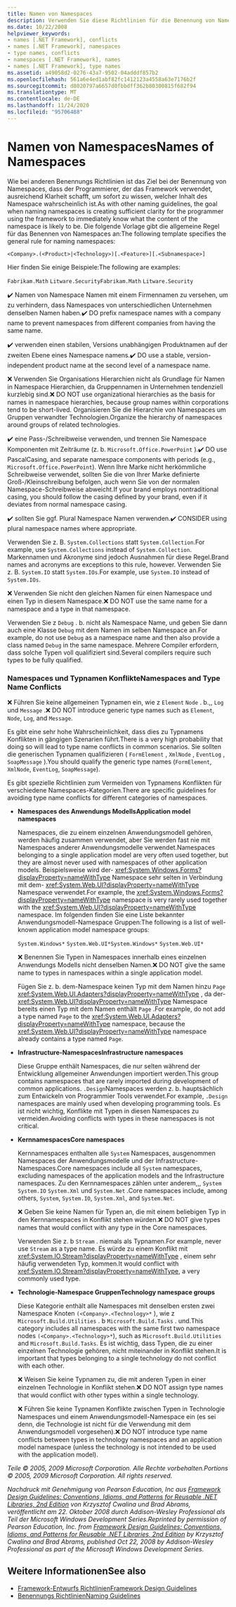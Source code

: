 ```yaml
---
title: Namen von Namespaces
description: Verwenden Sie diese Richtlinien für die Benennung von Namespaces als Teil der Richtlinien zum Entwerfen von Bibliotheken, die .NET-Bibliotheken erweitern und mit ihnen interagieren.
ms.date: 10/22/2008
helpviewer_keywords:
- names [.NET Framework], conflicts
- names [.NET Framework], namespaces
- type names, conflicts
- namespaces [.NET Framework], names
- names [.NET Framework], type names
ms.assetid: a49058d2-0276-43a7-9502-04adddf857b2
ms.openlocfilehash: 561a6e4ed1abf82fc1412123a4558a63e7176b2f
ms.sourcegitcommit: d8020797a6657d0fbbdff362b80300815f682f94
ms.translationtype: MT
ms.contentlocale: de-DE
ms.lasthandoff: 11/24/2020
ms.locfileid: "95706488"
---
```

# <a name="names-of-namespaces"></a><span data-ttu-id="29e82-103">Namen von Namespaces</span><span class="sxs-lookup"><span data-stu-id="29e82-103">Names of Namespaces</span></span>

<span data-ttu-id="29e82-104">Wie bei anderen Benennungs Richtlinien ist das Ziel bei der Benennung von Namespaces, dass der Programmierer, der das Framework verwendet, ausreichend Klarheit schafft, um sofort zu wissen, welcher Inhalt des Namespace wahrscheinlich ist.</span><span class="sxs-lookup"><span data-stu-id="29e82-104">As with other naming guidelines, the goal when naming namespaces is creating sufficient clarity for the programmer using the framework to immediately know what the content of the namespace is likely to be.</span></span> <span data-ttu-id="29e82-105">Die folgende Vorlage gibt die allgemeine Regel für das Benennen von Namespaces an:</span><span class="sxs-lookup"><span data-stu-id="29e82-105">The following template specifies the general rule for naming namespaces:</span></span>

 `<Company>.(<Product>|<Technology>)[.<Feature>][.<Subnamespace>]`

 <span data-ttu-id="29e82-106">Hier finden Sie einige Beispiele:</span><span class="sxs-lookup"><span data-stu-id="29e82-106">The following are examples:</span></span>

 <span data-ttu-id="29e82-107">`Fabrikam.Math` `Litware.Security`</span><span class="sxs-lookup"><span data-stu-id="29e82-107">`Fabrikam.Math` `Litware.Security`</span></span>

 <span data-ttu-id="29e82-108">✔️ Namen von Namespace Namen mit einem Firmennamen zu versehen, um zu verhindern, dass Namespaces von unterschiedlichen Unternehmen denselben Namen haben.</span><span class="sxs-lookup"><span data-stu-id="29e82-108">✔️ DO prefix namespace names with a company name to prevent namespaces from different companies from having the same name.</span></span>

 <span data-ttu-id="29e82-109">✔️ verwenden einen stabilen, Versions unabhängigen Produktnamen auf der zweiten Ebene eines Namespace namens.</span><span class="sxs-lookup"><span data-stu-id="29e82-109">✔️ DO use a stable, version-independent product name at the second level of a namespace name.</span></span>

 <span data-ttu-id="29e82-110">❌ Verwenden Sie Organisations Hierarchien nicht als Grundlage für Namen in Namespace Hierarchien, da Gruppennamen in Unternehmen tendenziell kurzlebig sind.</span><span class="sxs-lookup"><span data-stu-id="29e82-110">❌ DO NOT use organizational hierarchies as the basis for names in namespace hierarchies, because group names within corporations tend to be short-lived.</span></span> <span data-ttu-id="29e82-111">Organisieren Sie die Hierarchie von Namespaces um Gruppen verwandter Technologien.</span><span class="sxs-lookup"><span data-stu-id="29e82-111">Organize the hierarchy of namespaces around groups of related technologies.</span></span>

 <span data-ttu-id="29e82-112">✔️ eine Pass-/Schreibweise verwenden, und trennen Sie Namespace Komponenten mit Zeiträume (z. b. `Microsoft.Office.PowerPoint` ).</span><span class="sxs-lookup"><span data-stu-id="29e82-112">✔️ DO use PascalCasing, and separate namespace components with periods (e.g., `Microsoft.Office.PowerPoint`).</span></span> <span data-ttu-id="29e82-113">Wenn Ihre Marke nicht herkömmliche Schreibweise verwendet, sollten Sie die von Ihrer Marke definierte Groß-/Kleinschreibung befolgen, auch wenn Sie von der normalen Namespace-Schreibweise abweicht.</span><span class="sxs-lookup"><span data-stu-id="29e82-113">If your brand employs nontraditional casing, you should follow the casing defined by your brand, even if it deviates from normal namespace casing.</span></span>

 <span data-ttu-id="29e82-114">✔️ sollten Sie ggf. Plural Namespace Namen verwenden.</span><span class="sxs-lookup"><span data-stu-id="29e82-114">✔️ CONSIDER using plural namespace names where appropriate.</span></span>

 <span data-ttu-id="29e82-115">Verwenden Sie z. B. `System.Collections` statt `System.Collection`.</span><span class="sxs-lookup"><span data-stu-id="29e82-115">For example, use `System.Collections` instead of `System.Collection`.</span></span> <span data-ttu-id="29e82-116">Markennamen und Akronyme sind jedoch Ausnahmen für diese Regel.</span><span class="sxs-lookup"><span data-stu-id="29e82-116">Brand names and acronyms are exceptions to this rule, however.</span></span> <span data-ttu-id="29e82-117">Verwenden Sie z. B. `System.IO` statt `System.IOs`.</span><span class="sxs-lookup"><span data-stu-id="29e82-117">For example, use `System.IO` instead of `System.IOs`.</span></span>

 <span data-ttu-id="29e82-118">❌ Verwenden Sie nicht den gleichen Namen für einen Namespace und einen Typ in diesem Namespace.</span><span class="sxs-lookup"><span data-stu-id="29e82-118">❌ DO NOT use the same name for a namespace and a type in that namespace.</span></span>

 <span data-ttu-id="29e82-119">Verwenden Sie z `Debug` . b. nicht als Namespace Name, und geben Sie dann auch eine Klasse `Debug` mit dem Namen im selben Namespace an.</span><span class="sxs-lookup"><span data-stu-id="29e82-119">For example, do not use `Debug` as a namespace name and then also provide a class named `Debug` in the same namespace.</span></span> <span data-ttu-id="29e82-120">Mehrere Compiler erfordern, dass solche Typen voll qualifiziert sind.</span><span class="sxs-lookup"><span data-stu-id="29e82-120">Several compilers require such types to be fully qualified.</span></span>

### <a name="namespaces-and-type-name-conflicts"></a><span data-ttu-id="29e82-121">Namespaces und Typnamen Konflikte</span><span class="sxs-lookup"><span data-stu-id="29e82-121">Namespaces and Type Name Conflicts</span></span>

 <span data-ttu-id="29e82-122">❌ Führen Sie keine allgemeinen Typnamen ein, wie z `Element` `Node` . b.,, `Log` und `Message` .</span><span class="sxs-lookup"><span data-stu-id="29e82-122">❌ DO NOT introduce generic type names such as `Element`, `Node`, `Log`, and `Message`.</span></span>

 <span data-ttu-id="29e82-123">Es gibt eine sehr hohe Wahrscheinlichkeit, dass dies zu Typnamens Konflikten in gängigen Szenarien führt.</span><span class="sxs-lookup"><span data-stu-id="29e82-123">There is a very high probability that doing so will lead to type name conflicts in common scenarios.</span></span> <span data-ttu-id="29e82-124">Sie sollten die generischen Typnamen qualifizieren ( `FormElement` , `XmlNode` , `EventLog` , `SoapMessage` ).</span><span class="sxs-lookup"><span data-stu-id="29e82-124">You should qualify the generic type names (`FormElement`, `XmlNode`, `EventLog`, `SoapMessage`).</span></span>

 <span data-ttu-id="29e82-125">Es gibt spezielle Richtlinien zum Vermeiden von Typnamens Konflikten für verschiedene Namespaces-Kategorien.</span><span class="sxs-lookup"><span data-stu-id="29e82-125">There are specific guidelines for avoiding type name conflicts for different categories of namespaces.</span></span>

- <span data-ttu-id="29e82-126">**Namespaces des Anwendungs Modells**</span><span class="sxs-lookup"><span data-stu-id="29e82-126">**Application model namespaces**</span></span>

     <span data-ttu-id="29e82-127">Namespaces, die zu einem einzelnen Anwendungsmodell gehören, werden häufig zusammen verwendet, aber Sie werden fast nie mit Namespaces anderer Anwendungsmodelle verwendet.</span><span class="sxs-lookup"><span data-stu-id="29e82-127">Namespaces belonging to a single application model are very often used together, but they are almost never used with namespaces of other application models.</span></span> <span data-ttu-id="29e82-128">Beispielsweise wird der- <xref:System.Windows.Forms?displayProperty=nameWithType> Namespace sehr selten in Verbindung mit dem- <xref:System.Web.UI?displayProperty=nameWithType> Namespace verwendet.</span><span class="sxs-lookup"><span data-stu-id="29e82-128">For example, the <xref:System.Windows.Forms?displayProperty=nameWithType> namespace is very rarely used together with the <xref:System.Web.UI?displayProperty=nameWithType> namespace.</span></span> <span data-ttu-id="29e82-129">Im folgenden finden Sie eine Liste bekannter Anwendungsmodell-Namespace Gruppen:</span><span class="sxs-lookup"><span data-stu-id="29e82-129">The following is a list of well-known application model namespace groups:</span></span>

     <span data-ttu-id="29e82-130">`System.Windows*` `System.Web.UI*`</span><span class="sxs-lookup"><span data-stu-id="29e82-130">`System.Windows*` `System.Web.UI*`</span></span>

     <span data-ttu-id="29e82-131">❌ Benennen Sie Typen in Namespaces innerhalb eines einzelnen Anwendungs Modells nicht denselben Namen.</span><span class="sxs-lookup"><span data-stu-id="29e82-131">❌ DO NOT give the same name to types in namespaces within a single application model.</span></span>

     <span data-ttu-id="29e82-132">Fügen Sie z. b. dem-Namespace keinen Typ mit dem Namen hinzu `Page` <xref:System.Web.UI.Adapters?displayProperty=nameWithType> , da der- <xref:System.Web.UI?displayProperty=nameWithType> Namespace bereits einen Typ mit dem Namen enthält `Page` .</span><span class="sxs-lookup"><span data-stu-id="29e82-132">For example, do not add a type named `Page` to the <xref:System.Web.UI.Adapters?displayProperty=nameWithType> namespace, because the <xref:System.Web.UI?displayProperty=nameWithType> namespace already contains a type named `Page`.</span></span>

- <span data-ttu-id="29e82-133">**Infrastructure-Namespaces**</span><span class="sxs-lookup"><span data-stu-id="29e82-133">**Infrastructure namespaces**</span></span>

     <span data-ttu-id="29e82-134">Diese Gruppe enthält Namespaces, die nur selten während der Entwicklung allgemeiner Anwendungen importiert werden.</span><span class="sxs-lookup"><span data-stu-id="29e82-134">This group contains namespaces that are rarely imported during development of common applications.</span></span> <span data-ttu-id="29e82-135">`.Design`Namespaces werden z. b. hauptsächlich zum Entwickeln von Programmier Tools verwendet.</span><span class="sxs-lookup"><span data-stu-id="29e82-135">For example, `.Design` namespaces are mainly used when developing programming tools.</span></span> <span data-ttu-id="29e82-136">Es ist nicht wichtig, Konflikte mit Typen in diesen Namespaces zu vermeiden.</span><span class="sxs-lookup"><span data-stu-id="29e82-136">Avoiding conflicts with types in these namespaces is not critical.</span></span>

- <span data-ttu-id="29e82-137">**Kernnamespaces**</span><span class="sxs-lookup"><span data-stu-id="29e82-137">**Core namespaces**</span></span>

     <span data-ttu-id="29e82-138">Kernnamespaces enthalten alle `System` Namespaces, ausgenommen Namespaces der Anwendungsmodelle und der Infrastructure-Namespaces.</span><span class="sxs-lookup"><span data-stu-id="29e82-138">Core namespaces include all `System` namespaces, excluding namespaces of the application models and the Infrastructure namespaces.</span></span> <span data-ttu-id="29e82-139">Zu den Kernnamespaces zählen unter anderem,,, `System` `System.IO` `System.Xml` und `System.Net` .</span><span class="sxs-lookup"><span data-stu-id="29e82-139">Core namespaces include, among others, `System`, `System.IO`, `System.Xml`, and `System.Net`.</span></span>

     <span data-ttu-id="29e82-140">❌ Geben Sie keine Namen für Typen an, die mit einem beliebigen Typ in den Kernnamespaces in Konflikt stehen würden.</span><span class="sxs-lookup"><span data-stu-id="29e82-140">❌ DO NOT give types names that would conflict with any type in the Core namespaces.</span></span>

     <span data-ttu-id="29e82-141">Verwenden Sie z. b `Stream` . niemals als Typnamen.</span><span class="sxs-lookup"><span data-stu-id="29e82-141">For example, never use `Stream` as a type name.</span></span> <span data-ttu-id="29e82-142">Es würde zu einem Konflikt mit <xref:System.IO.Stream?displayProperty=nameWithType> , einem sehr häufig verwendeten Typ, kommen.</span><span class="sxs-lookup"><span data-stu-id="29e82-142">It would conflict with <xref:System.IO.Stream?displayProperty=nameWithType>, a very commonly used type.</span></span>

- <span data-ttu-id="29e82-143">**Technologie-Namespace Gruppen**</span><span class="sxs-lookup"><span data-stu-id="29e82-143">**Technology namespace groups**</span></span>

     <span data-ttu-id="29e82-144">Diese Kategorie enthält alle Namespaces mit denselben ersten zwei Namespace Knoten `(<Company>.<Technology>*` ), wie z `Microsoft.Build.Utilities` . b `Microsoft.Build.Tasks` . und.</span><span class="sxs-lookup"><span data-stu-id="29e82-144">This category includes all namespaces with the same first two namespace nodes `(<Company>.<Technology>*`), such as `Microsoft.Build.Utilities` and `Microsoft.Build.Tasks`.</span></span> <span data-ttu-id="29e82-145">Es ist wichtig, dass Typen, die zu einer einzelnen Technologie gehören, nicht miteinander in Konflikt stehen.</span><span class="sxs-lookup"><span data-stu-id="29e82-145">It is important that types belonging to a single technology do not conflict with each other.</span></span>

     <span data-ttu-id="29e82-146">❌ Weisen Sie keine Typnamen zu, die mit anderen Typen in einer einzelnen Technologie in Konflikt stehen.</span><span class="sxs-lookup"><span data-stu-id="29e82-146">❌ DO NOT assign type names that would conflict with other types within a single technology.</span></span>

     <span data-ttu-id="29e82-147">❌ Führen Sie keine Typnamen Konflikte zwischen Typen in Technologie Namespaces und einem Anwendungsmodell-Namespace ein (es sei denn, die Technologie ist nicht für die Verwendung mit dem Anwendungsmodell vorgesehen).</span><span class="sxs-lookup"><span data-stu-id="29e82-147">❌ DO NOT introduce type name conflicts between types in technology namespaces and an application model namespace (unless the technology is not intended to be used with the application model).</span></span>

 <span data-ttu-id="29e82-148">*Teile © 2005, 2009 Microsoft Corporation. Alle Rechte vorbehalten.*</span><span class="sxs-lookup"><span data-stu-id="29e82-148">*Portions © 2005, 2009 Microsoft Corporation. All rights reserved.*</span></span>

 <span data-ttu-id="29e82-149">*Nachdruck mit Genehmigung von Pearson Education, Inc aus [Framework Design Guidelines: Conventions, Idioms, and Patterns for Reusable .NET Libraries, 2nd Edition](https://www.informit.com/store/framework-design-guidelines-conventions-idioms-and-9780321545619) von Krzysztof Cwalina und Brad Abrams, veröffentlicht am 22. Oktober 2008 durch Addison-Wesley Professional als Teil der Microsoft Windows Development Series.*</span><span class="sxs-lookup"><span data-stu-id="29e82-149">*Reprinted by permission of Pearson Education, Inc. from [Framework Design Guidelines: Conventions, Idioms, and Patterns for Reusable .NET Libraries, 2nd Edition](https://www.informit.com/store/framework-design-guidelines-conventions-idioms-and-9780321545619) by Krzysztof Cwalina and Brad Abrams, published Oct 22, 2008 by Addison-Wesley Professional as part of the Microsoft Windows Development Series.*</span></span>

## <a name="see-also"></a><span data-ttu-id="29e82-150">Weitere Informationen</span><span class="sxs-lookup"><span data-stu-id="29e82-150">See also</span></span>

- [<span data-ttu-id="29e82-151">Framework-Entwurfs Richtlinien</span><span class="sxs-lookup"><span data-stu-id="29e82-151">Framework Design Guidelines</span></span>](index.md)
- [<span data-ttu-id="29e82-152">Benennungs Richtlinien</span><span class="sxs-lookup"><span data-stu-id="29e82-152">Naming Guidelines</span></span>](naming-guidelines.md)
